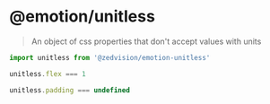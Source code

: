 # @emotion/unitless

> An object of css properties that don't accept values with units

```jsx
import unitless from '@zedvision/emotion-unitless'

unitless.flex === 1

unitless.padding === undefined
```
